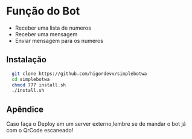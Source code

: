 # Função do Bot
* Receber uma lista de numeros
* Receber uma mensagem
* Enviar mensagem para os numeros


## Instalação

```bash
  git clone https://github.com/higordevv/simplebotwa
  cd simplebotwa
  chmod 777 install.sh
  ./install.sh
```
    
## Apêndice

Caso faça o Deploy em um server externo,lembre se de mandar o bot já com o QrCode escaneado! 


